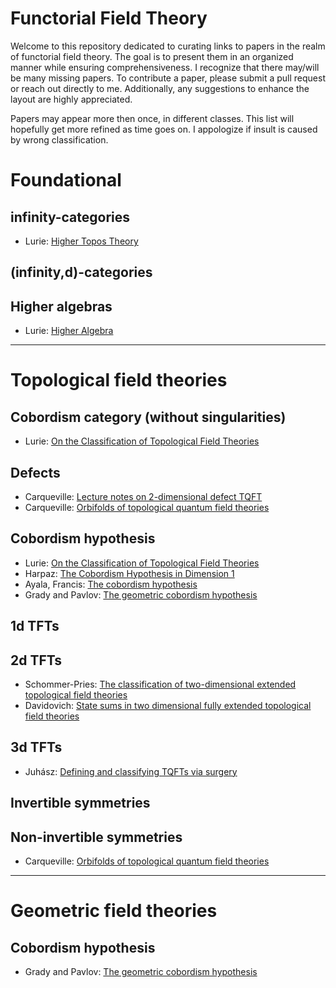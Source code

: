# Functorial Field Theory

Welcome to this repository dedicated to curating links to papers in the realm of functorial field theory. The goal is to present them in an organized manner while ensuring comprehensiveness. I recognize that there may/will be many missing papers. To contribute a paper, please submit a pull request or reach out directly to me. Additionally, any suggestions to enhance the layout are highly appreciated.

Papers may appear more then once, in different classes. This list will hopefully get more refined as time goes on. I appologize if insult is caused by wrong classification.

# Foundational 
## infinity-categories 
* Lurie: [Higher Topos Theory](https://people.math.harvard.edu/~lurie/papers/highertopoi.pdf)
## (infinity,d)-categories

## Higher algebras 
* Lurie: [Higher Algebra](https://www.math.ias.edu/~lurie/papers/HA.pdf)
---

# Topological field theories
## Cobordism category (without singularities)
* Lurie: [On the Classification of Topological Field Theories](https://arxiv.org/abs/0905.0465)
## Defects
* Carqueville: [Lecture notes on 2-dimensional defect TQFT](https://arxiv.org/abs/1607.05747)
* Carqueville: [Orbifolds of topological quantum field theories](https://arxiv.org/abs/2307.16674)
## Cobordism hypothesis 
* Lurie: [On the Classification of Topological Field Theories](https://arxiv.org/abs/0905.0465)
* Harpaz: [The Cobordism Hypothesis in Dimension 1](https://arxiv.org/abs/1210.0229v1)
* Ayala, Francis: [The cobordism hypothesis](https://arxiv.org/abs/1705.02240)
* Grady and Pavlov: [The geometric cobordism hypothesis](https://arxiv.org/abs/2111.01095)
## 1d TFTs
## 2d TFTs
* Schommer-Pries: [The classification of two-dimensional extended topological field theories](https://arxiv.org/abs/1112.1000)
* Davidovich: [State sums in two dimensional fully extended topological field theories](https://repositories.lib.utexas.edu/handle/2152/ETD-UT-2011-05-3139)
## 3d TFTs
* Juhász: [Defining and classifying TQFTs via surgery](https://arxiv.org/abs/1408.0668)
## Invertible symmetries 

## Non-invertible symmetries 
* Carqueville: [Orbifolds of topological quantum field theories](https://arxiv.org/abs/2307.16674)
---

# Geometric field theories
## Cobordism hypothesis 
* Grady and Pavlov: [The geometric cobordism hypothesis](https://arxiv.org/abs/2111.01095)
